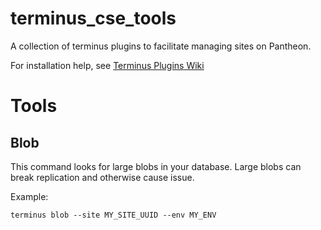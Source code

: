 # terminus_cse_tools
A collection of terminus plugins to facilitate managing sites on Pantheon.

For installation help, see [Terminus Plugins Wiki](https://github.com/pantheon-systems/terminus/wiki/Plugins)

# Tools

## Blob

This command looks for large blobs in your database.  Large blobs can break replication and otherwise cause issue.

Example:

```
terminus blob --site MY_SITE_UUID --env MY_ENV
```
